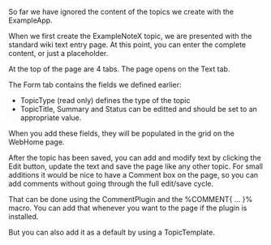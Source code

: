 So far we have ignored the content of the topics we create with the ExampleApp.

When we first create the ExampleNoteX topic, we are presented with the standard wiki text entry page.
At this point, you can enter the complete content, or just a placeholder.

At the top of the page are 4 tabs. The page opens on the Text tab.

The Form tab contains the fields we defined earlier:
*   TopicType (read only) defines the type of the topic
*   TopicTitle, Summary and Status can be editted and should be set to an appropriate value.
   
When you add these fields, they will be populated in the grid on the WebHome page.

After the topic has been saved, you can add and modify text by clicking the Edit button,
update the text and save the page like any other topic.
For small additions it would be nice to have a Comment box on the page,
so you can add comments without going through the full edit/save cycle.

That can be done using the CommentPlugin  and the %COMMENT{ ... }% macro.
You can add that whenever you want to the page if the plugin is installed.

But you can also add it as a default by using a TopicTemplate.

